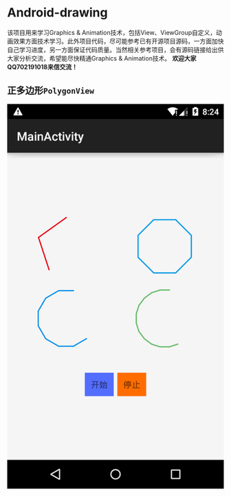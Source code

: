 # Android-drawing #

该项目用来学习Graphics & Animation技术，包括View、ViewGroup自定义，动画效果方面技术学习。此外项目代码，尽可能参考已有开源项目源码，一方面加快自己学习进度，另一方面保证代码质量。当然相关参考项目，会有源码链接给出供大家分析交流，希望能尽快精通Graphics & Animation技术。
**欢迎大家QQ702191018来信交流！**



## 正多边形`PolygonView`
![正多边形DEMO截图](https://github.com/ifengtech/android-drawing/blob/master/art/PolygonView_screenshot.png)